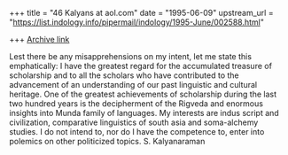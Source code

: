 +++
title = "46 Kalyans at aol.com"
date = "1995-06-09"
upstream_url = "https://list.indology.info/pipermail/indology/1995-June/002588.html"

+++
[Archive link](https://list.indology.info/pipermail/indology/1995-June/002588.html)

Lest there be any misapprehensions on my intent, let me state this
emphatically: I have the greatest regard for the accumulated treasure of
scholarship and to all the scholars who have contributed to the advancement
of an understanding of our past linguistic and cultural heritage. One of the
greatest achievements of scholarship during the last two hundred years is the
decipherment of the Rigveda and enormous insights into Munda family of
languages. My interests are indus script and civilization, comparative
linguistics of south asia and soma-alchemy studies. I do not intend to, nor
do I have the competence to,  enter into polemics on other politicized
topics. S. Kalyanaraman





